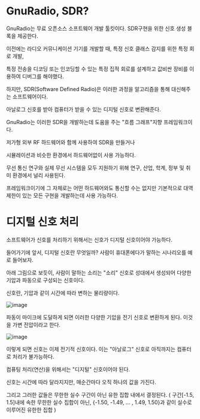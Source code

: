 # GnuRadio, SDR?

GnuRadio는 무료 오픈소스 소프트웨어 개발 툴킷이다. SDR구현을 위한 신호 생성 블록을 제공한다.

이전에는 라디오 커뮤니케이션 기기를 개발할 때, 특정 신호 클래스 감지를 위한 특정 회로 개발,

특정 전송을 디코딩 또는 인코딩할 수 있는 특정 집적 회로를 설계하고 값비싼 장비를 이용하여 디버그를 해야했다.

하지만, SDR(Software Defined Radio)은 이러한 과정을 알고리즘을 통해 대신해주는 소프트웨어이다.

아날로그 신호를 받아 컴퓨터가 받을 수 있는 디지털 신호로 변환해준다.

GnuRadio는 이러한 SDR을 개발하는데 도움을 주는 "흐름 그래프"지향 프레임워크이다.

저가형 외부 RF 하드웨어와 함께 사용하여 SDR을 만들거나

시뮬레이션과 비슷한 환경에서 하드웨어없이 사용 가능하다.

무선 통신 연구와 실제 무선 시스템을 모두 지원하기 위해 연구, 산업, 학계, 정부 및 취미 환경에서 널리 사용된다.

프레임워크이기에 그 자체로는 어떤 하드웨어와도 통신할 수는 없지만 기본적으로 대역 제한이 있는 모든 구현을 개발하는데 사용 가능하다.

# 디지털 신호 처리

소프트웨어가 신호를 처리하기 위해서는 신호가 디지털 신호이어야 가능하다.

들어가기에 앞서, 디지털 신호란 무엇일까? 사람이 휴대폰에다가 말하는 시나리오를 예로 들어보자.

아래 그림으로 보듯이, 사람이 말하는 소리는 "소리" 신호로 성대에서 생성되어 다양한 기압과 파동으로 구성되는 신호이다.

신호란, 기압과 같이 시간에 따라 변하는 물리량이다.

![image](https://github.com/ahmola/GnuRadio/assets/66013853/44760271-b51d-4aad-acc6-b1e80f08945f)

파동이 마이크에 도달하게 되면 이러한 다양한 기압을 전기 신호로 변환하게 된다. 이것을 가변 전압이라고 한다.

![image](https://github.com/ahmola/GnuRadio/assets/66013853/b2492c44-3821-4389-ba98-22c174a8b6f8)

이렇게 되면 신호는 이제 전기적 신호이다. 이는 "아날로그" 신호로 아직까지는 컴퓨터로 처리가 불가능하다.

컴퓨팅 처리(연산)을 위해서는 "디지털" 신호이어야 된다.

신호는 시간에 따라 달라지지만, 매순간마다 오직 하나의 값을 가진다.

그리고 그러한 값들은 무한한 실수 구간이 아닌 유한 집합 내에서 결정된다.
( 구간[-1.5, 1.5]내에 속한 무한한 실수 집합이 아닌, {-1.50, -1.49, ... , 1.49, 1.50}과 같이 실수로 이루어진 유한한 집합 )






